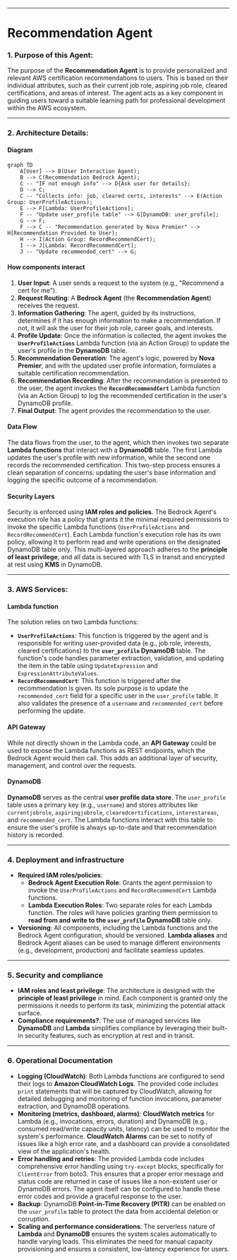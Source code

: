 -----

# Recommendation Agent

### 1\. Purpose of this Agent:

The purpose of the **Recommendation Agent** is to provide personalized and relevant AWS certification recommendations to users. This is based on their individual attributes, such as their current job role, aspiring job role, cleared certifications, and areas of interest. The agent acts as a key component in guiding users toward a suitable learning path for professional development within the AWS ecosystem.

-----

### 2\. Architecture Details:

#### Diagram

```mermaid
graph TD
    A[User] --> B(User Interaction Agent);
    B --> C(Recommendation Bedrock Agent);
    C -- "IF not enough info" --> D{Ask user for details};
    D --> C;
    C -- "Collects info: job, cleared certs, interests" --> E(Action Group: UserProfileActions);
    E --> F[Lambda: UserProfileActions];
    F -- "Update user_profile table" --> G[DynamoDB: user_profile];
    G --> F;
    F --> C -- "Recommendation generated by Nova Premier" --> H[Recommendation Provided to User];
    H --> I(Action Group: RecordRecommendCert);
    I --> J[Lambda: RecordRecommendCert];
    J -- "Update recommended_cert" --> G;
```

#### How components interact

1.  **User Input**: A user sends a request to the system (e.g., "Recommend a cert for me").
2.  **Request Routing**: A **Bedrock Agent** (the **Recommendation Agent**) receives the request.
3.  **Information Gathering**: The agent, guided by its instructions, determines if it has enough information to make a recommendation. If not, it will ask the user for their job role, career goals, and interests.
4.  **Profile Update**: Once the information is collected, the agent invokes the **`UserProfileActions`** Lambda function (via an Action Group) to update the user's profile in the **DynamoDB** table.
5.  **Recommendation Generation**: The agent's logic, powered by **Nova Premier**, and with the updated user profile information, formulates a suitable certification recommendation.
6.  **Recommendation Recording**: After the recommendation is presented to the user, the agent invokes the **`RecordRecommendCert`** Lambda function (via an Action Group) to log the recommended certification in the user's DynamoDB profile.
7.  **Final Output**: The agent provides the recommendation to the user.

#### Data Flow

The data flows from the user, to the agent, which then invokes two separate **Lambda functions** that interact with a **DynamoDB** table. The first Lambda updates the user's profile with new information, while the second one records the recommended certification. This two-step process ensures a clean separation of concerns: updating the user's base information and logging the specific outcome of a recommendation.

#### Security Layers

Security is enforced using **IAM roles and policies**. The Bedrock Agent's execution role has a policy that grants it the minimal required permissions to invoke the specific Lambda functions (`UserProfileActions` and `RecordRecommendCert`). Each Lambda function's execution role has its own policy, allowing it to perform read and write operations on the designated DynamoDB table only. This multi-layered approach adheres to the **principle of least privilege**, and all data is secured with TLS in transit and encrypted at rest using **KMS** in DynamoDB.

-----

### 3\. AWS Services:

#### Lambda function

The solution relies on two Lambda functions:

  - **`UserProfileActions`**: This function is triggered by the agent and is responsible for writing user-provided data (e.g., job role, interests, cleared certifications) to the **`user_profile` DynamoDB** table. The function's code handles parameter extraction, validation, and updating the item in the table using `UpdateExpression` and `ExpressionAttributeValues`.
  - **`RecordRecommendCert`**: This function is triggered after the recommendation is given. Its sole purpose is to update the `recommended_cert` field for a specific user in the `user_profile` table. It also validates the presence of a `username` and `recommended_cert` before performing the update.

#### API Gateway

While not directly shown in the Lambda code, an **API Gateway** could be used to expose the Lambda functions as REST endpoints, which the Bedrock Agent would then call. This adds an additional layer of security, management, and control over the requests.

#### DynamoDB

**DynamoDB** serves as the central **user profile data store**. The `user_profile` table uses a primary key (e.g., `username`) and stores attributes like `currentjobrole`, `aspiringjobrole`, `clearedcertifications`, `interestareas`, and `recommended_cert`. The Lambda functions interact with this table to ensure the user's profile is always up-to-date and that recommendation history is recorded.

-----

### 4\. Deployment and infrastructure

  - **Required IAM roles/policies**:
      - **Bedrock Agent Execution Role**: Grants the agent permission to invoke the `UserProfileActions` and `RecordRecommendCert` Lambda functions.
      - **Lambda Execution Roles**: Two separate roles for each Lambda function. The roles will have policies granting them permission to **read from and write to the `user_profile` DynamoDB** table only.
  - **Versioning**: All components, including the Lambda functions and the Bedrock Agent configuration, should be versioned. **Lambda aliases** and Bedrock Agent aliases can be used to manage different environments (e.g., development, production) and facilitate seamless updates.

-----

### 5\. Security and compliance

  - **IAM roles and least privilege**: The architecture is designed with the **principle of least privilege** in mind. Each component is granted only the permissions it needs to perform its task, minimizing the potential attack surface.
  - **Compliance requirements?**: The use of managed services like **DynamoDB** and **Lambda** simplifies compliance by leveraging their built-in security features, such as encryption at rest and in transit.

-----

### 6\. Operational Documentation

  - **Logging (CloudWatch)**: Both Lambda functions are configured to send their logs to **Amazon CloudWatch Logs**. The provided code includes `print` statements that will be captured by CloudWatch, allowing for detailed debugging and monitoring of function invocations, parameter extraction, and DynamoDB operations.
  - **Monitoring (metrics, dashboard, alarms)**: **CloudWatch metrics** for Lambda (e.g., invocations, errors, duration) and DynamoDB (e.g., consumed read/write capacity units, latency) can be used to monitor the system's performance. **CloudWatch Alarms** can be set to notify of issues like a high error rate, and a dashboard can provide a consolidated view of the application's health.
  - **Error handling and retries**: The provided Lambda code includes comprehensive error handling using `try-except` blocks, specifically for `ClientError` from boto3. This ensures that a proper error message and status code are returned in case of issues like a non-existent user or DynamoDB errors. The agent itself can be configured to handle these error codes and provide a graceful response to the user.
  - **Backup**: DynamoDB **Point-in-Time Recovery (PITR)** can be enabled on the `user_profile` table to protect the data from accidental deletion or corruption.
  - **Scaling and performance considerations**: The serverless nature of **Lambda** and **DynamoDB** ensures the system scales automatically to handle varying loads. This eliminates the need for manual capacity provisioning and ensures a consistent, low-latency experience for users.
